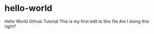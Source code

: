 # hello-world
Hello World Github Tutorial
This is my first edit to this file
Am I doing this right?
